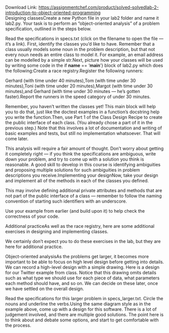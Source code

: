 Download Link: https://assignmentchef.com/product/solved-solvedlab-2-introduction-to-object-oriented-programming
<br>
Designing classesCreate a new Python file in your lab2 folder and name it lab2.py. Your task is to perform an “object-oriented analysis” of a problem specification, outlined in the steps below.

Read the specifications in specs.txt (click on the filename to open the file — it’s a link). First, identify the classes you’d like to have. Remember that a class usually models some noun in the problem description, but that not every noun needs an entire class to model it. For example, an email address can be modelled by a simple str.Next, picture how your classes will be used by writing some code in the if __name__ == ‘__main__’} block of lab2.py which does the following:Create a race registry.Register the following runners:

Gerhard (with time under 40 minutes),Tom (with time under 30 minutes),Toni (with time under 20 minutes),Margot (with time under 30 minutes),and Gerhard (with time under 30 minutes — he’s gotten faster).Report the runners in the speed category of under 30 minutes.

Remember, you haven’t written the classes yet! This main block will help you to do that, just like the doctest examples in a function’s docstring help you write the function.Then, use Part 1 of the Class Design Recipe to create the public interface of each class. (You already chose a part of it in the previous step.) Note that this involves a lot of documentation and writing of basic examples and tests, but still no implementation whatsoever. That will come later.

This analysis will require a fair amount of thought. Don’t worry about getting it completely right — if you think the specifications are ambiguous, write down your problem, and try to come up with a solution you think is reasonable. A good skill to develop in this course is identifying ambiguities and proposing multiple solutions for such ambiguities in problem descriptions you receive.Implementing your designNow, take your design and implement all of the methods in each of the classes you defined.

This may involve defining additional private attributes and methods that are not part of the public interface of a class — remember to follow the naming convention of starting such identifiers with an underscore.

Use your example from earlier (and build upon it) to help check the correctness of your code.

Additional practiceAs well as the race registry, here are some additional exercises in designing and implementing classes.

We certainly don’t expect you to do these exercises in the lab, but they are here for additional practice.

Object-oriented analysisAs the problems get larger, it becomes more important to be able to focus on high level design before getting into details. We can record a high-level design with a simple drawing. Here is a design for our Twitter example from class. Notice that this drawing omits details such as what type we should use for each piece of data, what parameters each method should have, and so on. We can decide on these later, once we have settled on the overall design.

Read the specifications for this larger problem in specs_larger.txt. Circle the nouns and underline the verbs.Using the same diagram style as in the example above, come up with a design for this software. There is a lot of judgement involved, and there are multiple good solutions. The point here is to think about and debate some options, and start to get comfortable with the process.